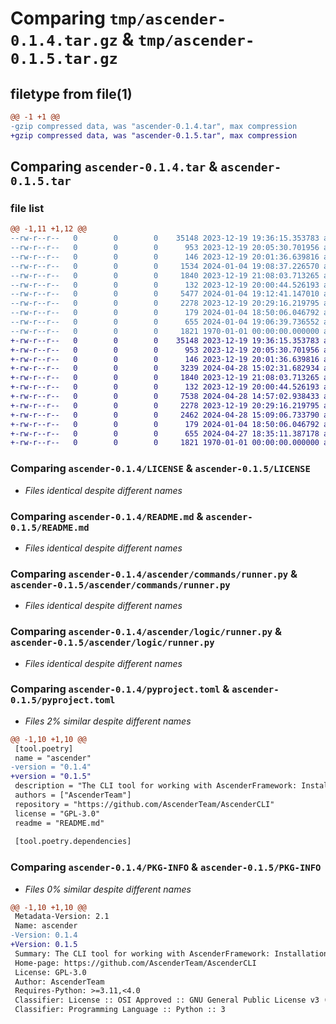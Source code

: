 # Comparing `tmp/ascender-0.1.4.tar.gz` & `tmp/ascender-0.1.5.tar.gz`

## filetype from file(1)

```diff
@@ -1 +1 @@
-gzip compressed data, was "ascender-0.1.4.tar", max compression
+gzip compressed data, was "ascender-0.1.5.tar", max compression
```

## Comparing `ascender-0.1.4.tar` & `ascender-0.1.5.tar`

### file list

```diff
@@ -1,11 +1,12 @@
--rw-r--r--   0        0        0    35148 2023-12-19 19:36:15.353783 ascender-0.1.4/LICENSE
--rw-r--r--   0        0        0      953 2023-12-19 20:05:30.701956 ascender-0.1.4/README.md
--rw-r--r--   0        0        0      146 2023-12-19 20:01:36.639816 ascender-0.1.4/ascender/app.py
--rw-r--r--   0        0        0     1534 2024-01-04 19:08:37.226570 ascender-0.1.4/ascender/commands/projects.py
--rw-r--r--   0        0        0     1840 2023-12-19 21:08:03.713265 ascender-0.1.4/ascender/commands/runner.py
--rw-r--r--   0        0        0      132 2023-12-19 20:00:44.526193 ascender-0.1.4/ascender/launch.py
--rw-r--r--   0        0        0     5477 2024-01-04 19:12:41.147010 ascender-0.1.4/ascender/logic/projects.py
--rw-r--r--   0        0        0     2278 2023-12-19 20:29:16.219795 ascender-0.1.4/ascender/logic/runner.py
--rw-r--r--   0        0        0      179 2024-01-04 18:50:06.046792 ascender-0.1.4/ascender/settings.py
--rw-r--r--   0        0        0      655 2024-01-04 19:06:39.736552 ascender-0.1.4/pyproject.toml
--rw-r--r--   0        0        0     1821 1970-01-01 00:00:00.000000 ascender-0.1.4/PKG-INFO
+-rw-r--r--   0        0        0    35148 2023-12-19 19:36:15.353783 ascender-0.1.5/LICENSE
+-rw-r--r--   0        0        0      953 2023-12-19 20:05:30.701956 ascender-0.1.5/README.md
+-rw-r--r--   0        0        0      146 2023-12-19 20:01:36.639816 ascender-0.1.5/ascender/app.py
+-rw-r--r--   0        0        0     3239 2024-04-28 15:02:31.682934 ascender-0.1.5/ascender/commands/projects.py
+-rw-r--r--   0        0        0     1840 2023-12-19 21:08:03.713265 ascender-0.1.5/ascender/commands/runner.py
+-rw-r--r--   0        0        0      132 2023-12-19 20:00:44.526193 ascender-0.1.5/ascender/launch.py
+-rw-r--r--   0        0        0     7538 2024-04-28 14:57:02.938433 ascender-0.1.5/ascender/logic/projects.py
+-rw-r--r--   0        0        0     2278 2023-12-19 20:29:16.219795 ascender-0.1.5/ascender/logic/runner.py
+-rw-r--r--   0        0        0     2462 2024-04-28 15:09:06.733790 ascender-0.1.5/ascender/logic/versions.py
+-rw-r--r--   0        0        0      179 2024-01-04 18:50:06.046792 ascender-0.1.5/ascender/settings.py
+-rw-r--r--   0        0        0      655 2024-04-27 18:35:11.387178 ascender-0.1.5/pyproject.toml
+-rw-r--r--   0        0        0     1821 1970-01-01 00:00:00.000000 ascender-0.1.5/PKG-INFO
```

### Comparing `ascender-0.1.4/LICENSE` & `ascender-0.1.5/LICENSE`

 * *Files identical despite different names*

### Comparing `ascender-0.1.4/README.md` & `ascender-0.1.5/README.md`

 * *Files identical despite different names*

### Comparing `ascender-0.1.4/ascender/commands/runner.py` & `ascender-0.1.5/ascender/commands/runner.py`

 * *Files identical despite different names*

### Comparing `ascender-0.1.4/ascender/logic/runner.py` & `ascender-0.1.5/ascender/logic/runner.py`

 * *Files identical despite different names*

### Comparing `ascender-0.1.4/pyproject.toml` & `ascender-0.1.5/pyproject.toml`

 * *Files 2% similar despite different names*

```diff
@@ -1,10 +1,10 @@
 [tool.poetry]
 name = "ascender"
-version = "0.1.4"
+version = "0.1.5"
 description = "The CLI tool for working with AscenderFramework: Installation, command execution and version management"
 authors = ["AscenderTeam"]
 repository = "https://github.com/AscenderTeam/AscenderCLI"
 license = "GPL-3.0"
 readme = "README.md"
 
 [tool.poetry.dependencies]
```

### Comparing `ascender-0.1.4/PKG-INFO` & `ascender-0.1.5/PKG-INFO`

 * *Files 0% similar despite different names*

```diff
@@ -1,10 +1,10 @@
 Metadata-Version: 2.1
 Name: ascender
-Version: 0.1.4
+Version: 0.1.5
 Summary: The CLI tool for working with AscenderFramework: Installation, command execution and version management
 Home-page: https://github.com/AscenderTeam/AscenderCLI
 License: GPL-3.0
 Author: AscenderTeam
 Requires-Python: >=3.11,<4.0
 Classifier: License :: OSI Approved :: GNU General Public License v3 (GPLv3)
 Classifier: Programming Language :: Python :: 3
```

